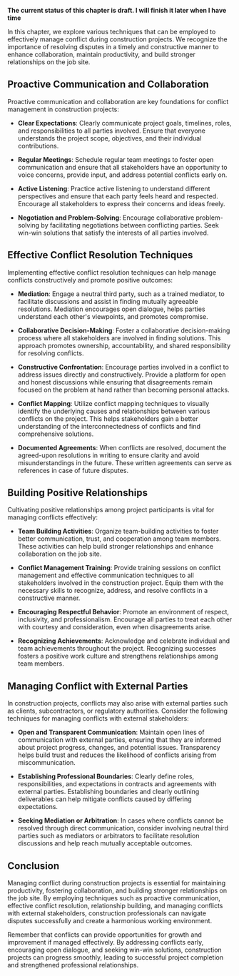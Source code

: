 **The current status of this chapter is draft. I will finish it later when I have time**

In this chapter, we explore various techniques that can be employed to effectively manage conflict during construction projects. We recognize the importance of resolving disputes in a timely and constructive manner to enhance collaboration, maintain productivity, and build stronger relationships on the job site.

Proactive Communication and Collaboration
-----------------------------------------

Proactive communication and collaboration are key foundations for conflict management in construction projects:

* **Clear Expectations**: Clearly communicate project goals, timelines, roles, and responsibilities to all parties involved. Ensure that everyone understands the project scope, objectives, and their individual contributions.

* **Regular Meetings**: Schedule regular team meetings to foster open communication and ensure that all stakeholders have an opportunity to voice concerns, provide input, and address potential conflicts early on.

* **Active Listening**: Practice active listening to understand different perspectives and ensure that each party feels heard and respected. Encourage all stakeholders to express their concerns and ideas freely.

* **Negotiation and Problem-Solving**: Encourage collaborative problem-solving by facilitating negotiations between conflicting parties. Seek win-win solutions that satisfy the interests of all parties involved.

Effective Conflict Resolution Techniques
----------------------------------------

Implementing effective conflict resolution techniques can help manage conflicts constructively and promote positive outcomes:

* **Mediation**: Engage a neutral third party, such as a trained mediator, to facilitate discussions and assist in finding mutually agreeable resolutions. Mediation encourages open dialogue, helps parties understand each other's viewpoints, and promotes compromise.

* **Collaborative Decision-Making**: Foster a collaborative decision-making process where all stakeholders are involved in finding solutions. This approach promotes ownership, accountability, and shared responsibility for resolving conflicts.

* **Constructive Confrontation**: Encourage parties involved in a conflict to address issues directly and constructively. Provide a platform for open and honest discussions while ensuring that disagreements remain focused on the problem at hand rather than becoming personal attacks.

* **Conflict Mapping**: Utilize conflict mapping techniques to visually identify the underlying causes and relationships between various conflicts on the project. This helps stakeholders gain a better understanding of the interconnectedness of conflicts and find comprehensive solutions.

* **Documented Agreements**: When conflicts are resolved, document the agreed-upon resolutions in writing to ensure clarity and avoid misunderstandings in the future. These written agreements can serve as references in case of future disputes.

Building Positive Relationships
-------------------------------

Cultivating positive relationships among project participants is vital for managing conflicts effectively:

* **Team Building Activities**: Organize team-building activities to foster better communication, trust, and cooperation among team members. These activities can help build stronger relationships and enhance collaboration on the job site.

* **Conflict Management Training**: Provide training sessions on conflict management and effective communication techniques to all stakeholders involved in the construction project. Equip them with the necessary skills to recognize, address, and resolve conflicts in a constructive manner.

* **Encouraging Respectful Behavior**: Promote an environment of respect, inclusivity, and professionalism. Encourage all parties to treat each other with courtesy and consideration, even when disagreements arise.

* **Recognizing Achievements**: Acknowledge and celebrate individual and team achievements throughout the project. Recognizing successes fosters a positive work culture and strengthens relationships among team members.

Managing Conflict with External Parties
---------------------------------------

In construction projects, conflicts may also arise with external parties such as clients, subcontractors, or regulatory authorities. Consider the following techniques for managing conflicts with external stakeholders:

* **Open and Transparent Communication**: Maintain open lines of communication with external parties, ensuring that they are informed about project progress, changes, and potential issues. Transparency helps build trust and reduces the likelihood of conflicts arising from miscommunication.

* **Establishing Professional Boundaries**: Clearly define roles, responsibilities, and expectations in contracts and agreements with external parties. Establishing boundaries and clearly outlining deliverables can help mitigate conflicts caused by differing expectations.

* **Seeking Mediation or Arbitration**: In cases where conflicts cannot be resolved through direct communication, consider involving neutral third parties such as mediators or arbitrators to facilitate resolution discussions and help reach mutually acceptable outcomes.

Conclusion
----------

Managing conflict during construction projects is essential for maintaining productivity, fostering collaboration, and building stronger relationships on the job site. By employing techniques such as proactive communication, effective conflict resolution, relationship building, and managing conflicts with external stakeholders, construction professionals can navigate disputes successfully and create a harmonious working environment.

Remember that conflicts can provide opportunities for growth and improvement if managed effectively. By addressing conflicts early, encouraging open dialogue, and seeking win-win solutions, construction projects can progress smoothly, leading to successful project completion and strengthened professional relationships.
